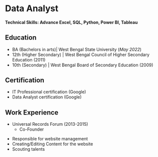 # Data Analyst

#### Technical Skills: Advance Excel, SQL, Python, Power BI, Tableau

## Education
- BA (Bachelors in arts)| West Bengal State University (_May 2022_)								       		
- 12th (Higher Secondary) | West Bengal Council of Higher Secondary Education (2011)	 			        		
- 10th (Secondary) | West Bengal Board of Secondary Education (2009)

## Certification
 - IT Professional certification (Google)
 - Data Analyst certification (Google)

## Work Experience
 - Universal Records Forum (2013-2015)
    * Co-Founder
  + Responsible for website management
  + Creating/Editing Content for the website
  + Scouting talents 

